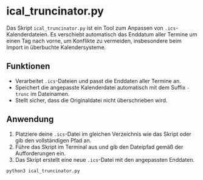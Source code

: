 # ical_truncinator.py

Das Skript `ical_truncinator.py` ist ein Tool zum Anpassen von `.ics`-Kalenderdateien. Es verschiebt automatisch das Enddatum aller Termine um einen Tag nach vorne, um Konflikte zu vermeiden, insbesondere beim Import in überbuchte Kalendersysteme.

## Funktionen
- Verarbeitet `.ics`-Dateien und passt die Enddaten aller Termine an.
- Speichert die angepasste Kalenderdatei automatisch mit dem Suffix `-trunc` im Dateinamen.
- Stellt sicher, dass die Originaldatei nicht überschrieben wird.

## Anwendung
1. Platziere deine `.ics`-Datei im gleichen Verzeichnis wie das Skript oder gib den vollständigen Pfad an.
2. Führe das Skript im Terminal aus und gib den Dateipfad gemäß der Aufforderungen ein.
3. Das Skript erstellt eine neue `.ics`-Datei mit den angepassten Enddaten.

```bash
python3 ical_truncinator.py